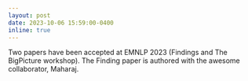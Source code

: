 ```yaml
---
layout: post
date: 2023-10-06 15:59:00-0400
inline: true
---
```


Two papers have been accepted at EMNLP 2023 (Findings and The BigPicture workshop). The Finding paper is authored with the awesome collaborator, Maharaj.
